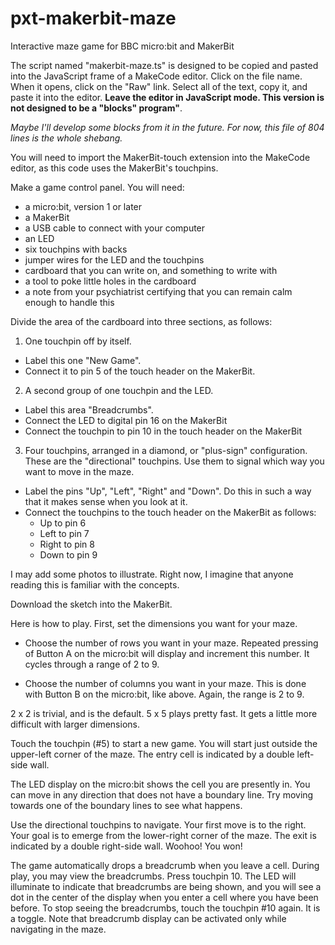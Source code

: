 # pxt-makerbit-maze
Interactive maze game for BBC micro:bit and MakerBit

The script named "makerbit-maze.ts" is designed to be copied and pasted into the JavaScript frame of a MakeCode editor.  Click on the file name. When it opens, click on the "Raw" link. Select all of the text, copy it, and paste it into the editor.  **Leave the editor in JavaScript mode. This version is not designed to be a "blocks" program"**. 

*Maybe I'll develop some blocks from it in the future. For now, this file of 804 lines is the whole shebang.*

You will need to import the MakerBit-touch extension into the MakeCode editor, as this code uses the MakerBit's touchpins.

Make a game control panel. You will need:

* a micro:bit, version 1 or later
* a MakerBit
* a USB cable to connect with your computer
* an LED 
* six touchpins with backs
* jumper wires for the LED and the touchpins
* cardboard that you can write on, and something to write with
* a tool to poke little holes in the cardboard
* a note from your psychiatrist certifying that you can remain calm enough to handle this

Divide the area of the cardboard into three sections, as follows:
1. One touchpin off by itself.
  * Label this one "New Game".
  * Connect it to pin 5 of the touch header on the MakerBit.
2. A second group of one touchpin and the LED. 
  * Label this area "Breadcrumbs". 
  * Connect the LED to digital pin 16 on the MakerBit
  * Connect the touchpin to pin 10 in the touch header on the MakerBit
3. Four touchpins, arranged in a diamond, or "plus-sign" configuration. These are the "directional" touchpins. Use them to signal which way you want to move in the maze.
  * Label the pins "Up", "Left", "Right" and "Down". Do this in such a way that it makes sense when you look at it.
  * Connect the touchpins to the touch header on the MakerBit as follows:
    * Up to pin 6
    * Left to pin 7
    * Right to pin 8
    * Down to pin 9

I may add some photos to illustrate. Right now, I imagine that anyone reading this is familiar with the concepts.

Download the sketch into the MakerBit.

Here is how to play. First, set the dimensions you want for your maze.

* Choose the number of rows you want in your maze. Repeated pressing of Button A on the micro:bit will display and increment this number. It cycles through a range of 2 to 9.

* Choose the number of columns you want in your maze. This is done with Button B on the micro:bit, like above. Again, the range is 2 to 9.

2 x 2 is trivial, and is the default. 5 x 5 plays pretty fast. It gets a little more difficult with larger dimensions.

Touch the touchpin (#5) to start a new game. You will start just outside the upper-left corner of the maze. The entry cell is indicated by a double left-side wall.

The LED display on the micro:bit shows the cell you are presently in. You can move in any direction that does not have a boundary line. Try moving towards one of the boundary lines to see what happens.

Use the directional touchpins to navigate. Your first move is to the right. Your goal is to emerge from the lower-right corner of the maze. The exit is indicated by a double right-side wall. Woohoo! You won!

The game automatically drops a breadcrumb when you leave a cell. During play, you may view the breadcrumbs. Press touchpin 10. The LED will illuminate to indicate that breadcrumbs are being shown, and you will see a dot in the center of the display when you enter a cell where you have been before. To stop seeing the breadcrumbs, touch the touchpin #10 again. It is a toggle. Note that breadcrumb display can be activated only while navigating in the maze.




